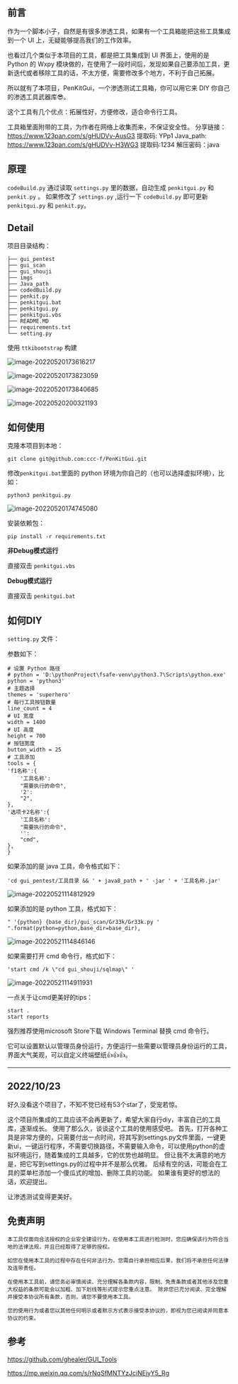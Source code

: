 ## 前言

作为一个脚本小子，自然是有很多渗透工具，如果有一个工具箱能把这些工具集成到一个 UI 上，无疑能够提高我们的工作效率。

也看过几个类似于本项目的工具，都是把工具集成到 UI 界面上，使用的是 Python 的 Wxpy 模块做的，在使用了一段时间后，发现如果自己要添加工具，更新迭代或者移除工具的话，不太方便，需要修改多个地方，不利于自己拓展。

所以就有了本项目，PenKitGui，一个渗透测试工具箱，你可以用它来 DIY 你自己的渗透工具武器库😎。

这个工具有几个优点：拓展性好，方便修改，适合命令行工具。

工具箱里面附带的工具，为作者在网络上收集而来，不保证安全性。
分享链接：https://www.123pan.com/s/gHUDVv-AusG3 提取码: YPp1
Java_path: https://www.123pan.com/s/gHUDVv-H3WG3 提取码:1234 解压密码：java

## 原理

`codeBuild.py`  通过读取 `settings.py` 里的数据，自动生成 `penkitgui.py` 和 `penkit.py` 。
如果修改了 `settings.py` ,运行一下 `codeBuild.py` 即可更新 `penkitgui.py` 和 `penkit.py`。

## Detail

项目目录结构：

```
├── gui_pentest
├── gui_scan
├── gui_shouji
├── imgs
├── Java_path
├── codedBuild.py
├── penkit.py
├── penkitgui.bat
├── penkitgui.py
├── penkitgui.vbs
├── README.MD
├── requirements.txt
└── setting.py
```

使用 `ttkibootstrap` 构建

![image-20220520173616217](imgs/README/image-20220520173616217.png)

![image-20220520173823059](imgs/README/image-20220520173823059.png)

![image-20220520173840685](imgs/README/image-20220520173840685.png)



![image-20220520200321193](imgs/README/image-20220520200321193.png)

## 如何使用

克隆本项目到本地：

```
git clone git@github.com:ccc-f/PenKitGui.git
```

修改`penkitgui.bat`里面的 python 环境为你自己的（也可以选择虚拟环境），比如：

```
python3 penkitgui.py
```

![image-20220520174745080](imgs/README/image-20220520174745080.png)

安装依赖包：

```
pip install -r requirements.txt
```

**非Debug模式运行**

直接双击 `penkitgui.vbs`

**Debug模式运行**

直接双击 `penkitgui.bat`

## 如何DIY

`setting.py` 文件：

参数如下：

```
# 设置 Python 路径
# python = 'D:\pythonProject\fsafe-venv\python3.7\Scripts\python.exe'
python = 'python3'
# 主题选择
themes = 'superhero'
# 每行工具按钮数量
line_count = 4
# UI 宽度
width = 1400
# UI 高度
height = 700
# 按钮宽度
button_width = 25
# 工具添加
tools = {
'f1名称':{
	'工具名称':
	"需要执行的命令",
	'2':
	"2",
},
'选项卡2名称':{
	'工具名称':
	"需要执行的命令",
	'':
	"cmd",
},
}
```

如果添加的是 java 工具，命令格式如下：

```
'cd gui_pentest/工具目录 && ' + java8_path + ' -jar ' + '工具名称.jar'
```

![image-20220521114812929](imgs/README/image-20220521114812929.png)

如果添加的是 python 工具，格式如下：

```
" '{python} {base_dir}/gui_scan/Gr33k/Gr33k.py ' ".format(python=python,base_dir=base_dir),
```

![image-20220521114846146](imgs/README/image-20220521114846146.png)

如果需要打开 cmd 命令行，格式如下：

```
'start cmd /k \"cd gui_shouji/sqlmap\" '
```

![image-20220521114911931](imgs/README/image-20220521114911931.png)

一点关于让cmd更美好的tips：

```
start .	
start reports
```

强烈推荐使用microsoft Store下载 Windows Terminal 替换 cmd 命令行。

它可以设置默认以管理员身份运行，方便运行一些需要以管理员身份运行的工具，界面大气美观，可以自定义终端壁纸👍👍👍。

----------------------------
## 2022/10/23

好久没看这个项目了，不知不觉已经有53个star了，受宠若惊。

这个项目所集成的工具应该不会再更新了，希望大家自行diy，丰富自己的工具库，逐渐成长。
使用了那么久，谈谈这个工具的使用感受吧。
首先，打开各种工具是非常方便的，只需要付出一点时间，将其写到settings.py文件里面，一键更新ui，一键运行程序，不需要切换路径，不需要输入命令，可以使用python的虚拟环境运行，随着集成的工具越多，它的优势也越明显。
但让我不太满意的地方是，把它写到settings.py的过程中并不是那么优雅。
后续有空的话，可能会在工具的菜单栏添加一个傻瓜式的增加、删除工具的功能。
如果谁有更好的想法的话，欢迎提出。

让渗透测试变得更美好。

## 免责声明

```
本工具仅面向合法授权的企业安全建设行为，在使用本工具进行检测时，您应确保该行为符合当地的法律法规，并且已经取得了足够的授权。  

如您在使用本工具的过程中存在任何非法行为，您需自行承担相应后果，我们将不承担任何法律及连带责任。 

在使用本工具前，请您务必审慎阅读、充分理解各条款内容，限制、免责条款或者其他涉及您重大权益的条款可能会以加粗、加下划线等形式提示您重点注意。 除非您已充分阅读、完全理解并接受本协议所有条款，否则，请您不要使用本工具。

您的使用行为或者您以其他任何明示或者默示方式表示接受本协议的，即视为您已阅读并同意本协议的约束。 
```

## 参考

https://github.com/ghealer/GUI_Tools

https://mp.weixin.qq.com/s/rNqSfMNTYzJciNEjyY5_Rg



